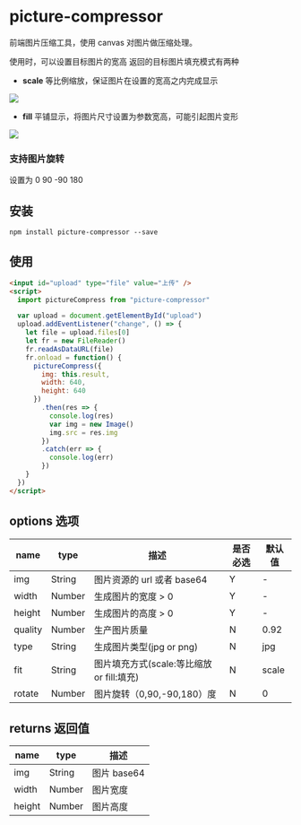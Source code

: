 # picture-compressor

前端图片压缩工具，使用 canvas 对图片做压缩处理。

使用时，可以设置目标图片的宽高
返回的目标图片填充模式有两种

- **scale** 等比例缩放，保证图片在设置的宽高之内完成显示

![](https://suohb.com/images/scale.png)

- **fill** 平铺显示，将图片尺寸设置为参数宽高，可能引起图片变形

![](https://suohb.com/images/fill.png)

### 支持图片旋转

设置为 0 90 -90 180

## 安装

```
npm install picture-compressor --save
```

## 使用

```html
<input id="upload" type="file" value="上传" />
<script>
  import pictureCompress from "picture-compressor"

  var upload = document.getElementById("upload")
  upload.addEventListener("change", () => {
    let file = upload.files[0]
    let fr = new FileReader()
    fr.readAsDataURL(file)
    fr.onload = function() {
      pictureCompress({
        img: this.result,
        width: 640,
        height: 640
      })
        .then(res => {
          console.log(res)
          var img = new Image()
          img.src = res.img
        })
        .catch(err => {
          console.log(err)
        })
    }
  })
</script>
```

## options 选项

| name    | type   | 描述                                      | 是否必选 | 默认值 |
| ------- | ------ | ----------------------------------------- | -------- | ------ |
| img     | String | 图片资源的 url 或者 base64                | Y        | -      |
| width   | Number | 生成图片的宽度 > 0                        | Y        | -      |
| height  | Number | 生成图片的高度 > 0                        | Y        | -      |
| quality | Number | 生产图片质量                              | N        | 0.92   |
| type    | String | 生成图片类型(jpg or png)                  | N        | jpg    |
| fit     | String | 图片填充方式(scale:等比缩放 or fill:填充) | N        | scale  |
| rotate  | Number | 图片旋转（0,90,-90,180）度                | N        | 0      |

## returns 返回值

| name   | type   | 描述        |
| ------ | ------ | ----------- |
| img    | String | 图片 base64 |
| width  | Number | 图片宽度    |
| height | Number | 图片高度    |
